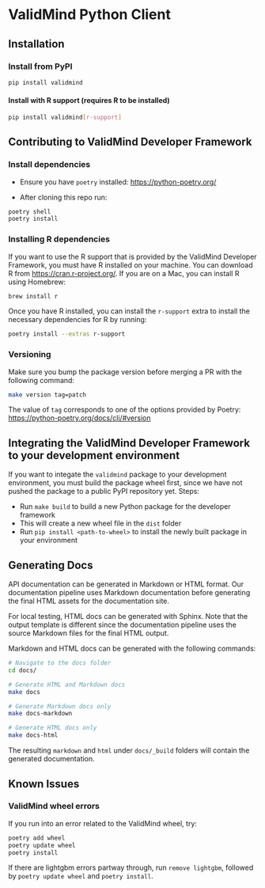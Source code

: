# ValidMind Python Client

## Installation

### Install from PyPI

```bash
pip install validmind
```

#### Install with R support (requires R to be installed)

```bash
pip install validmind[r-support]
```

## Contributing to ValidMind Developer Framework

### Install dependencies

- Ensure you have `poetry` installed: https://python-poetry.org/

- After cloning this repo run:

```bash
poetry shell
poetry install
```

### Installing R dependencies

If you want to use the R support that is provided by the ValidMind Developer Framework, you must have R installed on your machine. You can download R from https://cran.r-project.org/. If you are on a Mac, you can install R using Homebrew:

```bash
brew install r
```

Once you have R installed, you can install the `r-support` extra to install the necessary dependencies for R by running:

```bash
poetry install --extras r-support
```

### Versioning

Make sure you bump the package version before merging a PR with the following command:

```bash
make version tag=patch
```

The value of `tag` corresponds to one of the options provided by Poetry: https://python-poetry.org/docs/cli/#version

## Integrating the ValidMind Developer Framework to your development environment

If you want to integate the `validmind` package to your development environment, you must build the package
wheel first, since we have not pushed the package to a public PyPI repository yet. Steps:

- Run `make build` to build a new Python package for the developer framework
- This will create a new wheel file in the `dist` folder
- Run `pip install <path-to-wheel>` to install the newly built package in your environment

## Generating Docs

API documentation can be generated in Markdown or HTML format. Our documentation pipeline
uses Markdown documentation before generating the final HTML assets for the documentation site.

For local testing, HTML docs can be generated with Sphinx. Note that the output template
is different since the documentation pipeline uses the source Markdown files for the final
HTML output.

Markdown and HTML docs can be generated with the following commands:

```bash
# Navigate to the docs folder
cd docs/

# Generate HTML and Markdown docs
make docs

# Generate Markdown docs only
make docs-markdown

# Generate HTML docs only
make docs-html
```

The resulting `markdown` and `html` under `docs/_build` folders will contain the generated documentation.

## Known Issues

### ValidMind wheel errors

If you run into an error related to the ValidMind wheel, try:

```bash
poetry add wheel
poetry update wheel
poetry install
```

If there are lightgbm errors partway through, run `remove lightgbm`, followed by `poetry update wheel` and `poetry install`.